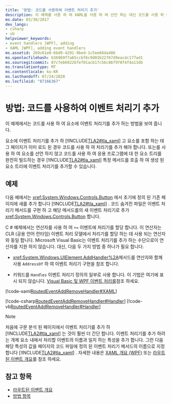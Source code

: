 ```yaml
---
title: '방법: 코드를 사용하여 이벤트 처리기 추가'
description: 이 예제를 사용 하 여 XAML을 사용 하 여 선언 하는 대신 코드를 사용 하 여 Windows Presentation Foundation의 요소에 이벤트 처리기를 추가 하는 방법을 배울 수 있습니다.
ms.date: 03/30/2017
dev_langs:
- csharp
- vb
helpviewer_keywords:
- event handlers [WPF], adding
- XAML [WPF], adding event handlers
ms.assetid: 269c61e0-6bd9-4291-9bed-1c5ee66da486
ms.openlocfilehash: b36969f7a65ccbf6c9d03b22767d9eacdc177ad1
ms.sourcegitcommit: 87cfeb69226fef01acb17c56c86f978f4f4a13db
ms.translationtype: MT
ms.contentlocale: ko-KR
ms.lasthandoff: 07/24/2020
ms.locfileid: "87166367"
---
```

# <a name="how-to-add-an-event-handler-using-code"></a>방법: 코드를 사용하여 이벤트 처리기 추가
이 예제에서는 코드를 사용 하 여 요소에 이벤트 처리기를 추가 하는 방법을 보여 줍니다.  
  
 요소에 이벤트 처리기를 추가 하 [!INCLUDE[TLA2#tla_xaml](../../../../includes/tla2sharptla-xaml-md.md)] 고 요소를 포함 하는 태그 페이지가 이미 로드 된 경우 코드를 사용 하 여 처리기를 추가 해야 합니다. 또는를 사용 하 여 요소를 선언 하지 않고 코드를 사용 하 여 응용 프로그램에 대 한 요소 트리를 완전히 빌드하는 경우 [!INCLUDE[TLA2#tla_xaml](../../../../includes/tla2sharptla-xaml-md.md)] 특정 메서드를 호출 하 여 생성 된 요소 트리에 이벤트 처리기를 추가할 수 있습니다.  
  
## <a name="example"></a>예제  
 다음 예에서는 <xref:System.Windows.Controls.Button> 에서 초기에 정의 된 기존 페이지에 새를 추가 합니다 [!INCLUDE[TLA2#tla_xaml](../../../../includes/tla2sharptla-xaml-md.md)] . 코드 숨겨진 파일은 이벤트 처리기 메서드를 구현 하 고 해당 메서드를의 새 이벤트 처리기로 추가 <xref:System.Windows.Controls.Button> 합니다.  
  
 C # 예제에서는 연산자를 사용 하 여 `+=` 이벤트에 처리기를 할당 합니다. 이 연산자는 CLR (공용 언어 런타임) 이벤트 처리 모델에서 처리기를 할당 하는 데 사용 되는 연산자와 동일 합니다. Microsoft Visual Basic는 이벤트 처리기를 추가 하는 수단으로이 연산자를 지원 하지 않습니다. 대신, 다음 두 가지 방법 중 하나가 필요 합니다.  
  
- <xref:System.Windows.UIElement.AddHandler%2A>메서드를 연산자와 함께 사용 `AddressOf` 하 여 이벤트 처리기 구현을 참조 합니다.  
  
- 키워드를 `Handles` 이벤트 처리기 정의의 일부로 사용 합니다. 이 기법은 여기에 표시 되지 않습니다. [Visual Basic 및 WPF 이벤트 처리를](visual-basic-and-wpf-event-handling.md)참조 하세요.  
  
 [!code-xaml[RoutedEventAddRemoveHandler#XAML](~/samples/snippets/csharp/VS_Snippets_Wpf/RoutedEventAddRemoveHandler/CSharp/default.xaml#xaml)]  
  
 [!code-csharp[RoutedEventAddRemoveHandler#Handler](~/samples/snippets/csharp/VS_Snippets_Wpf/RoutedEventAddRemoveHandler/CSharp/default.xaml.cs#handler)]
 [!code-vb[RoutedEventAddRemoveHandler#Handler](~/samples/snippets/visualbasic/VS_Snippets_Wpf/RoutedEventAddRemoveHandler/VisualBasic/default.xaml.vb#handler)]  
  
> [!NOTE]
> 처음에 구문 분석 된 페이지에서 이벤트 처리기를 추가 하 [!INCLUDE[TLA2#tla_xaml](../../../../includes/tla2sharptla-xaml-md.md)] 는 것이 훨씬 더 간단 합니다. 이벤트 처리기를 추가 하려는 개체 요소 내에서 처리할 이벤트의 이름과 일치 하는 특성을 추가 합니다. 그런 다음 해당 특성의 값을 페이지의 코드 파일에 정의 된 이벤트 처리기 메서드의 이름으로 지정 합니다 [!INCLUDE[TLA2#tla_xaml](../../../../includes/tla2sharptla-xaml-md.md)] . 자세한 내용은 [XAML 개요 (WPF)](../../../desktop-wpf/fundamentals/xaml.md) 또는 [라우트된 이벤트 개요](routed-events-overview.md)를 참조 하세요.  
  
## <a name="see-also"></a>참고 항목

- [라우트된 이벤트 개요](routed-events-overview.md)
- [방법 항목](events-how-to-topics.md)
